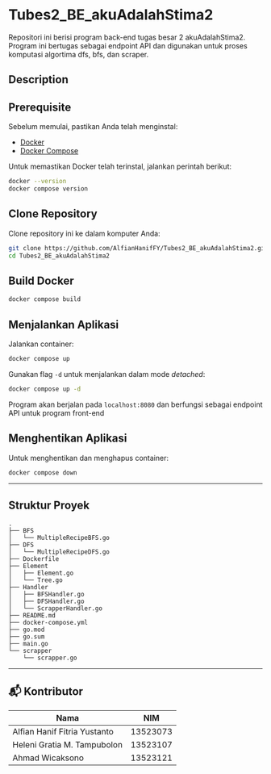 # Tubes2_BE_akuAdalahStima2

Repositori ini berisi program back-end tugas besar 2 akuAdalahStima2. Program ini bertugas sebagai endpoint API dan digunakan untuk proses komputasi algortima dfs, bfs, dan scraper.

## Description

## Prerequisite

Sebelum memulai, pastikan Anda telah menginstal:

- [Docker](https://docs.docker.com/get-docker/)
- [Docker Compose](https://docs.docker.com/compose/install/)

Untuk memastikan Docker telah terinstal, jalankan perintah berikut:

```bash
docker --version
docker compose version
```

## Clone Repository

Clone repository ini ke dalam komputer Anda:

```bash
git clone https://github.com/AlfianHanifFY/Tubes2_BE_akuAdalahStima2.git
cd Tubes2_BE_akuAdalahStima2
```

## Build Docker

```bash
docker compose build
```

## Menjalankan Aplikasi

Jalankan container:

```bash
docker compose up
```

Gunakan flag `-d` untuk menjalankan dalam mode _detached_:

```bash
docker compose up -d
```

Program akan berjalan pada `localhost:8080` dan berfungsi sebagai endpoint API untuk program front-end

## Menghentikan Aplikasi

Untuk menghentikan dan menghapus container:

```bash
docker compose down
```

---

## Struktur Proyek

```text
.
├── BFS
│   └── MultipleRecipeBFS.go
├── DFS
│   └── MultipleRecipeDFS.go
├── Dockerfile
├── Element
│   ├── Element.go
│   └── Tree.go
├── Handler
│   ├── BFSHandler.go
│   ├── DFSHandler.go
│   └── ScrapperHandler.go
├── README.md
├── docker-compose.yml
├── go.mod
├── go.sum
├── main.go
└── scrapper
    └── scrapper.go
```

---

## 📬 Kontributor

| Nama                         | NIM      |
| ---------------------------- | -------- |
| Alfian Hanif Fitria Yustanto | 13523073 |
| Heleni Gratia M. Tampubolon  | 13523107 |
| Ahmad Wicaksono              | 13523121 |
